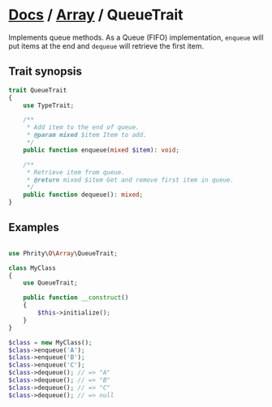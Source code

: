 # [Docs](../../README.md) / [Array](../Array.md) / QueueTrait

Implements queue methods.
As a Queue (FIFO) implementation, `enqueue` will put items at the end and `dequeue` will retrieve the first item.

## Trait synopsis

```php
trait QueueTrait
{
    use TypeTrait;

    /**
     * Add item to the end of queue.
     * @param mixed $item Item to add.
     */
    public function enqueue(mixed $item): void;

    /**
     * Retrieve item from queue.
     * @return mixed $item Get and remove first item in queue.
     */
    public function dequeue(): mixed;
}
```

## Examples

```php

use Phrity\O\Array\QueueTrait;

class MyClass
{
    use QueueTrait;

    public function __construct()
    {
        $this->initialize();
    }
}

$class = new MyClass();
$class->enqueue('A');
$class->enqueue('B');
$class->enqueue('C');
$class->dequeue(); // => "A"
$class->dequeue(); // => "B"
$class->dequeue(); // => "C"
$class->dequeue(); // => null
```
